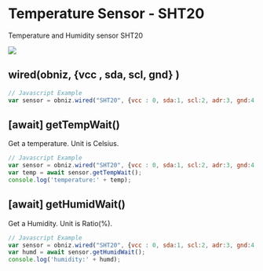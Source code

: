 # Temperature Sensor - SHT20
Temperature and Humidity sensor SHT20

![](image.jpg)

## wired(obniz,  {vcc , sda, scl, gnd} )

```javascript
// Javascript Example
var sensor = obniz.wired("SHT20", {vcc : 0, sda:1, scl:2, adr:3, gnd:4, addressmode:5});
```

## [await] getTempWait()
Get a temperature. Unit is Celsius.

```javascript
// Javascript Example
var sensor = obniz.wired("SHT20", {vcc : 0, sda:1, scl:2, adr:3, gnd:4, addressmode:5});
var temp = await sensor.getTempWait();
console.log('temperature:' + temp);
```

## [await] getHumidWait()
Get a Humidity. Unit is Ratio(%).
```javascript
// Javascript Example
var sensor = obniz.wired("SHT20", {vcc : 0, sda:1, scl:2, adr:3, gnd:4, addressmode:5});
var humd = await sensor.getHumidWait();
console.log('humidity:' + humd);
```

